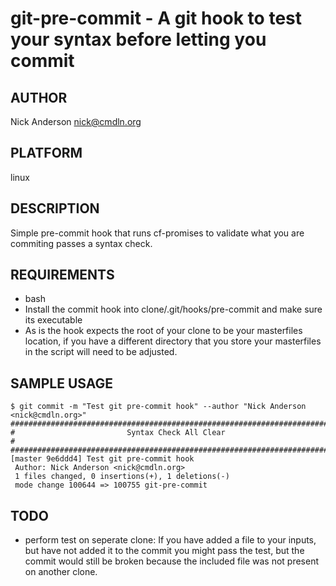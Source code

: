 # git-pre-commit - A git hook to test your syntax before letting you commit
## AUTHOR
Nick Anderson <nick@cmdln.org>

## PLATFORM
linux

## DESCRIPTION
Simple pre-commit hook that runs cf-promises to validate what you are commiting
passes a syntax check.

## REQUIREMENTS
* bash
* Install the commit hook into clone/.git/hooks/pre-commit and make sure its
  executable
* As is the hook expects the root of your clone to be your masterfiles
  location, if you have a different directory that you store your masterfiles
  in the script will need to be adjusted.

## SAMPLE USAGE
    $ git commit -m "Test git pre-commit hook" --author "Nick Anderson <nick@cmdln.org>"
    ###########################################################################
    #                         Syntax Check All Clear                          #
    ###########################################################################
    [master 9e6ddd4] Test git pre-commit hook
     Author: Nick Anderson <nick@cmdln.org>
     1 files changed, 0 insertions(+), 1 deletions(-)
     mode change 100644 => 100755 git-pre-commit


## TODO
* perform test on seperate clone: If you have added a file to your inputs, but
  have not added it to the commit you might pass the test, but the commit would
  still be broken because the included file was not present on another clone.

